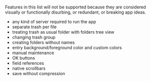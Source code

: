Features in this list will not be supported because they are considered visually or functionally disurbing, or redundant, or breaking app ideas.

- any kind of server required to run the app
- separate trash per file
- treating trash as usual folder with folders tree view
- changing trash group
- creating folders without names
- entry background/foreground color and custom colors
- manual maintenance
- OK buttons
- field references
- native scrollbars
- save without compression